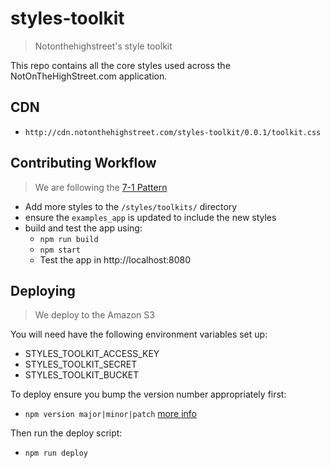 # styles-toolkit

 > Notonthehighstreet's style toolkit

This repo contains all the core styles used across the NotOnTheHighStreet.com application.

## CDN

 * `http://cdn.notonthehighstreet.com/styles-toolkit/0.0.1/toolkit.css`

## Contributing Workflow

 > We are following the [7-1 Pattern](https://sass-guidelin.es/#the-7-1-pattern)

 * Add more styles to the `/styles/toolkits/` directory
 * ensure the `examples_app` is updated to include the new styles
 * build and test the app using:
    * `npm run build`
    * `npm start`
    * Test the app in http://localhost:8080
    
## Deploying

 > We deploy to the Amazon S3
 
You will need have the following environment variables set up:

 * STYLES_TOOLKIT_ACCESS_KEY
 * STYLES_TOOLKIT_SECRET
 * STYLES_TOOLKIT_BUCKET

To deploy ensure you bump the version number appropriately first:

 * `npm version major|minor|patch` [more info](https://docs.npmjs.com/cli/version)
 
Then run the deploy script:

 * `npm run deploy`